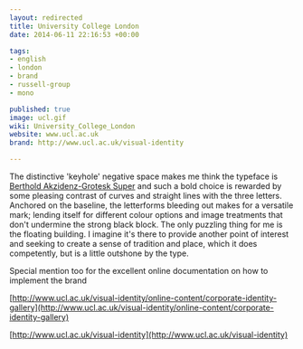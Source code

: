 ```yaml
---
layout: redirected
title: University College London
date: 2014-06-11 22:16:53 +00:00

tags:
- english
- london
- brand
- russell-group
- mono

published: true
image: ucl.gif
wiki: University_College_London
website: www.ucl.ac.uk
brand: http://www.ucl.ac.uk/visual-identity

---
```


<!--lint disable maximum-line-length-->

The distinctive 'keyhole' negative space makes me think the typeface is [Berthold Akzidenz-Grotesk Super](http://www.myfonts.com/fonts/berthold/akzidenz-grotesk-be/super/) and  such a bold choice is rewarded by some pleasing contrast of curves and straight lines with the three letters. Anchored on the baseline, the letterforms bleeding out makes for a versatile mark; lending itself for different colour options and image treatments that don't undermine the strong black block. The only puzzling thing for me is the floating building. I imagine it's there to provide another point of interest and seeking to create a sense of tradition and place, which it does competently, but is a little outshone by the type.

Special mention too for the excellent online documentation on how to implement the brand

[http://www.ucl.ac.uk/visual-identity/online-content/corporate-identity-gallery](http://www.ucl.ac.uk/visual-identity/online-content/corporate-identity-gallery)

[http://www.ucl.ac.uk/visual-identity](http://www.ucl.ac.uk/visual-identity)
